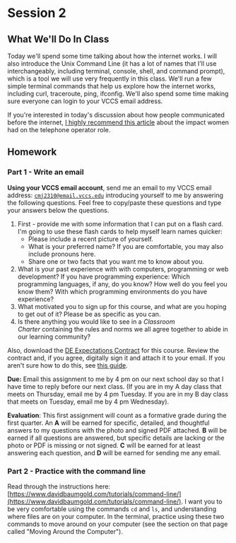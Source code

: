 # Session 2

## What We'll Do In Class

Today we'll spend some time talking about how the internet works. I will also introduce the Unix Command Line (it has a lot of names that I'll use interchangeably, including terminal, console,  shell, and command prompt), which is a tool we will use very frequently in this class. We'll run a few simple terminal commands that help us explore how the internet works, including curl, traceroute, ping, ifconfig. We'll also spend some time making sure everyone can login to your VCCS email address.

If you're interested in today's discussion about how people communicated before the internet, [I highly recommend this article](https://www.history.com/news/rise-fall-telephone-switchboard-operators") about the impact women had on the telephone operator role.

## Homework

### Part 1 - Write an email

**Using your VCCS email account**, send me an email to my VCCS email address: <code>cmj2310@email.vccs.edu</code> introducing yourself to me by answering the following questions. Feel free to copy/paste these questions and type your answers below the questions.

1. First - provide me with some information that I can put on a flash card. I'm going to use these flash cards to help myself learn names quicker:
    - Please include a recent picture of yourself.
    - What is your preferred name? If you are comfortable, you may also include pronouns here.
    - Share one or two facts that you want me to know about you.
2. What is your past experience with with computers, programming or web development? If you have programming experience: Which programming languages, if any, do you know? How well do you feel you know them? With which programming environments do you have experience?
3. What motivated you to sign up for this course, and what are you hoping to get out of it? Please be as specific as you can.
4. Is there anything you would like to see in a&nbsp;<em>Classroom Charter</em>&nbsp;containing the rules and norms we all agree together to abide in our learning community?

Also, download the [DE Expectations Contract](https://ict.gctaa.net/sections/webdev/info/acc_de_contract_ITD110.pdf) for this course. Review the contract and, if you agree, digitally sign it and attach it to your email. If you aren't sure how to do this, see [this guide](https://support.apple.com/guide/preview/fill-out-and-sign-pdf-forms-prvw35725/mac).


**Due:** Email this assignment to me by 4 pm on our next school day so that I have time to reply before our next class. (If you are in my A day class that meets on Thursday, email me by 4 pm Tuesday. If you are in my B day class that meets on Tuesday, email me by 4 pm Wednesday).

**Evaluation**: This first assignment will count as a formative grade during the first quarter. An **A** will be earned for specific, detailed, and thoughtful answers to my questions with the photo and signed PDF attached. **B** will be earned if all questions are answered, but specific details are lacking or the photo or PDF is missing or not signed. **C** will be earned for at least answering each question, and **D** will be earned for sending me any email.

### Part 2 - Practice with the command line

Read through the instructions here: [https://www.davidbaumgold.com/tutorials/command-line/](https://www.davidbaumgold.com/tutorials/command-line/). I want you to be very comfortable using the commands `cd` and `ls`, and understanding where files are on your computer. In the terminal, practice using these two commands to move around on your computer (see the section on that page called "Moving Around the Computer").
